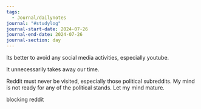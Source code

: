 ```yaml
---
tags:
  - Journal/dailynotes
journal: "#studylog"
journal-start-date: 2024-07-26
journal-end-date: 2024-07-26
journal-section: day
---
```

Its better to avoid any social media activities, especially youtube. 

It unnecessarily takes away our time. 

Reddit must never be visited, especially those political subreddits. My mind is not ready for any of the political stands. Let my mind mature.

blocking reddit 